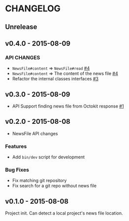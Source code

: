 # CHANGELOG

## Unrelease

## v0.4.0 - 2015-08-09

### API CHANGES

- `NewsFile#content` => `NewsFile#read` [#4](https://github.com/jollygoodcode/whatsnew/pull/4)
- `NewsFile#content` => The content of the news file [#4](https://github.com/jollygoodcode/whatsnew/pull/4)
- Refactor the internal classes interfaces [#3](https://github.com/jollygoodcode/whatsnew/pull/3)

## v0.3.0 - 2015-08-09

- API Support finding news file from Octokit response [#1](https://github.com/jollygoodcode/whatsnew/pull/1)

## v0.2.0 - 2015-08-08

- NewsFile API changes

### Features

- Add `bin/dev` script for development

### Bug Fixes

- Fix matching git repository
- Fix search for a git repo without news file

## v0.1.0 - 2015-08-08

Project init. Can detect a local project's news file location.
